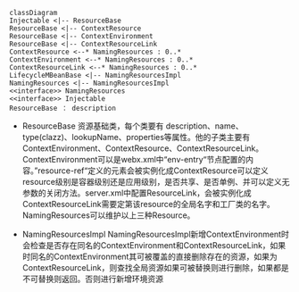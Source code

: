 
```mermaid
classDiagram
Injectable <|-- ResourceBase
ResourceBase <|-- ContextResource
ResourceBase <|-- ContextEnvironment
ResourceBase <|-- ContextResourceLink
ContextResource <--* NamingResources : 0..*
ContextEnvironment <--* NamingResources : 0..*
ContextResourceLink <--* NamingResources : 0..*
LifecycleMBeanBase <|-- NamingResourcesImpl
NamingResources <|-- NamingResourcesImpl
<<interface>> NamingResources
<<interface>> Injectable
ResourceBase ： description

```
+ ResourceBase
  资源基础类，每个类要有 description、name、type(clazz)、lookupName、properties等属性。他的子类主要有ContextEnvironment、ContextResource、ContextResourceLink。
  ContextEnvironment可以是webx.xml中“env-entry“节点配置的内容。”resource-ref“定义的元素会被实例化成ContextResource可以定义resource级别是容器级别还是应用级别，是否共享、是否单例、并可以定义无参数的关闭方法。server.xml中配置ResourceLink，会被实例化成ContextResourceLink需要定第该resource的全局名字和工厂类的名字。NamingResources可以维护以上三种Resource。
  
+  NamingResourcesImpl
  NamingResourcesImpl新增ContextEnvironment时会检查是否存在同名的ContextEnvironment和ContextResourceLink，如果时同名的ContextEnvironment其可被覆盖的直接删除存在的资源，如果为ContextResourceLink，则查找全局资源如果可被替换则进行删除，如果都是不可替换则返回。否则进行新增环境资源